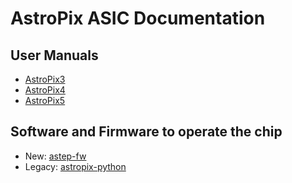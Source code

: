 # AstroPix ASIC Documentation

## User Manuals
* [AstroPix3](astropix3/index.md)
* [AstroPix4](astropix4/index.md)
* [AstroPix5](astropix4/index.md)

## Software and Firmware to operate the chip
* New: [astep-fw](https://github.com/AstroPix/astep-fw)
* Legacy: [astropix-python](https://github.com/AstroPix/astropix-python)